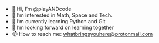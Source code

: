 - 👋 Hi, I’m @playANDcode
- 👀 I’m interested in Math, Space and Tech. 
- 🌱 I’m currently learning Python and Git
- 💞️ I’m looking forward on learning together
- 📫 How to reach me: whatbringsyouhere@protonmail.com

<!---
playANDcode/playANDcode is a ✨ special ✨ repository because its `README.md` (this file) appears on your GitHub profile.
You can click the Preview link to take a look at your changes.
--->
